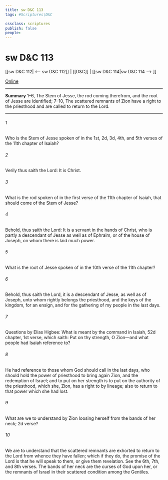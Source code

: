 ```yaml
---
title: sw D&C 113
tags: #Scriptures\D&C

cssclass: scriptures
publish: false
people:
---
```


# sw D&C 113
[[sw D&C 112| <-- sw D&C 112]] | [[D&C]] | [[sw D&C 114|sw D&C 114 --> ]]

[Online](https://churchofjesuschrist.org/study/scriptures/dc-testament/dc/113?lang=eng)

---
__Summary__
1–6, The Stem of Jesse, the rod coming therefrom, and the root of Jesse are identified; 7–10, The scattered remnants of Zion have a right to the priesthood and are called to return to the Lord.

---
###### 1 
Who is the Stem of Jesse spoken of in the 1st, 2d, 3d, 4th, and 5th verses of the 11th chapter of Isaiah?

###### 2 
Verily thus saith the Lord: It is Christ.

###### 3 
What is the rod spoken of in the first verse of the 11th chapter of Isaiah, that should come of the Stem of Jesse?

###### 4 
Behold, thus saith the Lord: It is a servant in the hands of Christ, who is partly a descendant of Jesse as well as of Ephraim, or of the house of Joseph, on whom there is laid much power.

###### 5 
What is the root of Jesse spoken of in the 10th verse of the 11th chapter?

###### 6 
Behold, thus saith the Lord, it is a descendant of Jesse, as well as of Joseph, unto whom rightly belongs the priesthood, and the keys of the kingdom, for an ensign, and for the gathering of my people in the last days.

###### 7 
Questions by Elias Higbee: What is meant by the command in Isaiah, 52d chapter, 1st verse, which saith: Put on thy strength, O Zion—and what people had Isaiah reference to?

###### 8 
He had reference to those whom God should call in the last days, who should hold the power of priesthood to bring again Zion, and the redemption of Israel; and to put on her strength is to put on the authority of the priesthood, which she, Zion, has a right to by lineage; also to return to that power which she had lost.

###### 9 
What are we to understand by Zion loosing herself from the bands of her neck; 2d verse?

###### 10 
We are to understand that the scattered remnants are exhorted to return to the Lord from whence they have fallen; which if they do, the promise of the Lord is that he will speak to them, or give them revelation. See the 6th, 7th, and 8th verses. The bands of her neck are the curses of God upon her, or the remnants of Israel in their scattered condition among the Gentiles.

